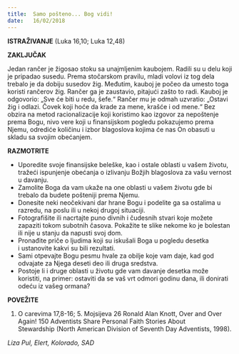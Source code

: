 ```yaml
---
title:  Samo pošteno... Bog vidi!
date:   16/02/2018
---
```


**ISTRAŽIVANJE** (Luka 16,10; Luka 12,48)

**ZAKLJUČAK**

Jedan rančer je žigosao stoku sa unajmljenim kaubojem. Radili su u delu koji je pripadao susedu. Prema stočarskom pravilu, mladi volovi iz tog dela trebalo je da dobiju susedov žig. Međutim, kauboj je počeo da umesto toga koristi rančerov žig. Rančer ga je zaustavio, pitajući zašto to radi. Kauboj je odgovorio: „Sve će biti u redu, šefe.“ Rančer mu je odmah uzvratio: „Ostavi žig i odlazi. Čovek koji hoće da krade za mene, krašće i od mene.“ Bez obzira na metod racionalizacije koji koristimo kao izgovor za nepoštenje prema Bogu, nivo vere koji u finansijskom pogledu pokazujemo prema Njemu, odrediće količinu i izbor blagoslova kojima će nas On obasuti u skladu sa svojim obećanjem.

**RAZMOTRITE**

- Uporedite svoje finansijske beleške, kao i ostale oblasti u vašem životu, tražeći ispunjenje obećanja o izlivanju Božjih blagoslova za vašu vernost u davanju.
- Zamolite Boga da vam ukaže na one oblasti u vašem životu gde bi trebalo da budete pošteniji prema Njemu.
- Donesite neki neočekivani dar hrane Bogu i podelite ga sa ostalima u razredu, na poslu ili u nekoj drugoj situaciji.
- Fotografišite ili nacrtajte puno divnih i čudesnih stvari koje možete zapaziti tokom subotnih časova. Pokažite te slike nekome ko je bolestan ili nije u stanju da napusti svoj dom.
- Pronađite priče o ljudima koji su iskušali Boga u pogledu desetka i ustanovite kakvi su bili rezultati.
- Sami otpevajte Bogu pesmu hvale za obilje koje vam daje, kad god odvajate za Njega deseti deo ili druga sredstva.
- Postoje li i druge oblasti u životu gde vam davanje desetka može koristiti, na primer: ostaviti da se vaš vrt odmori godinu dana, ili donirati odeću iz vašeg ormana?

**POVEŽITE**

1. O carevima 17,8-16; 5. Mojsijeva 26
Ronald Alan Knott, Over and Over Again! 150 Adventists Share Personal Faith Stories About Stewardship (North American Division of Seventh Day Adventists, 1998).

_Liza Pul, Elert, Kolorado, SAD_
